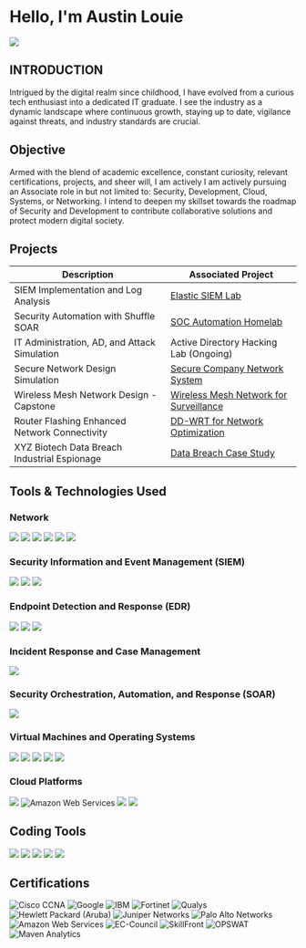 # Hello, I'm Austin Louie 
<a href="https://www.linkedin.com/in/batulaustin"><img src="https://img.shields.io/badge/-LinkedIn-0072b1?&style=for-the-badge&logo=linkedin&logoColor=white" /></a>

## INTRODUCTION

Intrigued by the digital realm since childhood, I have evolved from a curious tech enthusiast into a dedicated IT graduate. I see the industry as a dynamic landscape where continuous growth, staying up to date, vigilance against threats, and industry standards are crucial. 

## Objective

Armed with the blend of academic excellence, constant curiosity, relevant certifications, projects, and sheer will, I am actively  I am actively pursuing an Associate role in but not limited to: Security, Development, Cloud, Systems, or Networking. I intend to deepen my skillset towards the roadmap of Security and Development to contribute collaborative solutions and protect modern digital society.

## Projects

| Description                                   | Associated Project         |
|-----------------------------------------------|----------------------------|
| SIEM Implementation and Log Analysis          | <a href="https://drive.google.com/file/d/1ziURe_SCbi__GpKA-vjxUn5jgcDEWbtY/view?usp=drive_link">Elastic SIEM Lab</a>|
| Security Automation with Shuffle SOAR         | <a href="https://drive.google.com/file/d/1KOf7CYwnspdKiU71QHgk-p4EGIdUzkW4/view?usp=drive_link">SOC Automation Homelab</a>|
| IT Administration, AD, and Attack Simulation  | Active Directory Hacking Lab (Ongoing)|
| Secure Network Design Simulation              | <a href="https://drive.google.com/file/d/1KOf7CYwnspdKiU71QHgk-p4EGIdUzkW4/view?usp=drive_link">Secure Company Network System|
| Wireless Mesh Network Design - Capstone       | <a href="https://drive.google.com/file/d/1KOf7CYwnspdKiU71QHgk-p4EGIdUzkW4/view?usp=drive_link">Wireless Mesh Network for Surveillance|
| Router Flashing Enhanced Network Connectivity | <a href="https://drive.google.com/file/d/1aeHzdhhH6zieWcedLwQImKf81GzQqCdn/view?usp=drive_link">DD-WRT for Network Optimization|
| XYZ Biotech Data Breach Industrial Espionage  | <a href="https://drive.google.com/file/d/1H_rzTwJ3_AQbPo1SQc06le8fJmuwCU5g/view?usp=drive_link">Data Breach Case Study|

## Tools & Technologies Used

### Network
<div>
    <img src="https://img.shields.io/badge/-Wireshark-1679A7?&style=for-the-badge&logo=Wireshark&logoColor=white" />
    <img src="https://img.shields.io/badge/-pfSense-003366?&style=for-the-badge&logo=pfSense&logoColor=white" />
    <img src="https://img.shields.io/badge/-Cisco_ASA-F6A81E?&style=for-the-badge&logo=Cisco&logoColor=white" />
    <img src="https://img.shields.io/badge/-Huawei_Virtual_Access_Point-FF0000?&style=for-the-badge&logo=Huawei&logoColor=white" />
    <img src="https://img.shields.io/badge/-DD--WRT-800080?&style=for-the-badge&logoColor=white" />
    <img src="https://img.shields.io/badge/-AWS-FF9900?&style=for-the-badge&logo=Amazon-AWS&logoColor=white" />
</div>

### Security Information and Event Management (SIEM)
<div>
    <img src="https://img.shields.io/badge/-Elastic_SIEM-005571?&style=for-the-badge&logo=Elastic&logoColor=white" />
    <img src="https://img.shields.io/badge/-Splunk-000000?&style=for-the-badge&logo=Splunk&logoColor=white" />
    <img src="https://img.shields.io/badge/-Security_Onion-006400?&style=for-the-badge&logoColor=white" />
</div>

### Endpoint Detection and Response (EDR)
<div>
    <img src="https://img.shields.io/badge/-Microsoft_Defender_for_Endpoint-00A4EF?&style=for-the-badge&logo=Microsoft&logoColor=white" />
    <img src="https://img.shields.io/badge/-Wazuh-4B275F?&style=for-the-badge&logo=Wazuh&logoColor=white" />
    <img src="https://img.shields.io/badge/-Velociraptor-4B275F?&style=for-the-badge&logo=Velociraptor&logoColor=white" />
</div>

### Incident Response and Case Management
<div>
    <img src="https://img.shields.io/badge/-TheHive-FF6347?&style=for-the-badge&logoColor=white" />
</div>

### Security Orchestration, Automation, and Response (SOAR)
<div>
    <img src="https://img.shields.io/badge/-Shuffle-FF5733?&style=for-the-badge&logoColor=white" />
</div>

### Virtual Machines and Operating Systems
<div>
    <img src="https://img.shields.io/badge/-VMware-607078?&style=for-the-badge&logo=VMware&logoColor=white" />
    <img src="https://img.shields.io/badge/-VirtualBox-183A61?&style=for-the-badge&logo=VirtualBox&logoColor=white" />
    <img src="https://img.shields.io/badge/-Windows_Server-0078D6?&style=for-the-badge&logo=Windows&logoColor=white" />
    <img src="https://img.shields.io/badge/-Kali_Linux-557C94?&style=for-the-badge&logo=Kali-Linux&logoColor=white" />
    <img src="https://img.shields.io/badge/-Ubuntu-E95420?&style=for-the-badge&logo=Ubuntu&logoColor=white" />
</div>

### Cloud Platforms
<div>
    <img src="https://img.shields.io/badge/-Azure-0078D4?&style=for-the-badge&logo=Microsoft-Azure&logoColor=white" />
    <img src="https://img.shields.io/badge/-Amazon%20Web%20Services-FF9900?&style=for-the-badge&logo=amazon-aws&logoColor=white" alt="Amazon Web Services" />
    <img src="https://img.shields.io/badge/-DigitalOcean-0080FF?&style=for-the-badge&logo=DigitalOcean&logoColor=white" />
    <img src="https://img.shields.io/badge/-Huawei_Cloud-FF0000?&style=for-the-badge&logo=Huawei&logoColor=white" />
</div>

## Coding Tools

<div>
    <img src="https://img.shields.io/badge/-GitHub-181717?&style=for-the-badge&logo=GitHub&logoColor=white" />
    <img src="https://img.shields.io/badge/-Python-3776AB?&style=for-the-badge&logo=Python&logoColor=white" />
    <img src="https://img.shields.io/badge/-Java-007396?&style=for-the-badge&logo=Java&logoColor=white" />
    <img src="https://img.shields.io/badge/-HTML-E34F26?&style=for-the-badge&logo=HTML5&logoColor=white" />
    <img src="https://img.shields.io/badge/-CSS-1572B6?&style=for-the-badge&logo=CSS3&logoColor=white" />
</div>

## Certifications

<div>
  <img src="https://img.shields.io/badge/-Cisco%20CCNA-007ACC?&style=for-the-badge&logo=cisco&logoColor=white" alt="Cisco CCNA" />
  <img src="https://img.shields.io/badge/-Google-4285F4?&style=for-the-badge&logo=google&logoColor=white" alt="Google" />
  <img src="https://img.shields.io/badge/-IBM-000000?&style=for-the-badge&logo=ibm&logoColor=white" alt="IBM" />
  <img src="https://img.shields.io/badge/-Fortinet-EE4C2C?&style=for-the-badge&logo=fortinet&logoColor=white" alt="Fortinet" />
  <img src="https://img.shields.io/badge/-Qualys-DC143C?&style=for-the-badge&logo=qualys&logoColor=white" alt="Qualys" />
  <img src="https://img.shields.io/badge/-Hewlett%20Packard%20(Aruba)-00CED1?&style=for-the-badge&logo=hewlett-packard&logoColor=white" alt="Hewlett Packard (Aruba)" />
  <img src="https://img.shields.io/badge/-Juniper%20Networks-7B68EE?&style=for-the-badge&logo=juniper-networks&logoColor=white" alt="Juniper Networks" />
  <img src="https://img.shields.io/badge/-Palo%20Alto%20Networks-FF7F50?&style=for-the-badge&logo=palo-alto-networks&logoColor=white" alt="Palo Alto Networks" />
  <img src="https://img.shields.io/badge/-Amazon%20Web%20Services-FF9900?&style=for-the-badge&logo=amazon-aws&logoColor=white" alt="Amazon Web Services" />
  <img src="https://img.shields.io/badge/-EC%20Council-0078D4?&style=for-the-badge&logo=generic&logoColor=white" alt="EC-Council" />
  <img src="https://img.shields.io/badge/-SkillFront-4682B4?&style=for-the-badge&logo=skillfront&logoColor=white" alt="SkillFront" />
  <img src="https://img.shields.io/badge/-OPSWAT-800080?&style=for-the-badge&logo=opswat&logoColor=white" alt="OPSWAT" />
  <img src="https://img.shields.io/badge/-Maven%20Analytics-00BFFF?&style=for-the-badge&logo=maven-analytics&logoColor=white" alt="Maven Analytics" />
</div>



